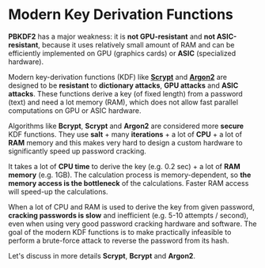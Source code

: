 # Modern Key Derivation Functions

**PBKDF2** has a major weakness: it is **not GPU-resistant** and **not ASIC-resistant**, because it uses relatively small amount of RAM and can be efficiently implemented on GPU (graphics cards) or **ASIC** (specialized hardware).

Modern key-derivation functions (KDF) like [**Scrypt**](https://en.wikipedia.org/wiki/Scrypt) and [**Argon2**](https://en.wikipedia.org/wiki/Argon2) are designed to be **resistant** to **dictionary attacks**, **GPU attacks** and **ASIC attacks**. These functions derive a key (of fixed length) from a password (text) and need a lot memory (RAM), which does not allow fast parallel computations on GPU or ASIC hardware.

Algorithms like **Bcrypt**, **Scrypt** and **Argon2** are considered more **secure** KDF functions. They use **salt** + many **iterations** + a lot of **CPU** + a lot of **RAM** memory and this makes very hard to design a custom hardware to significantly speed up password cracking.

It takes a lot of **CPU time** to derive the key (e.g. 0.2 sec) + a lot of **RAM memory** (e.g. 1GB). The calculation process is memory-dependent, so **the memory access is the bottleneck** of the calculations. Faster RAM access will speed-up the calculations.

When a lot of CPU and RAM is used to derive the key from given password, **cracking passwords is slow** and inefficient (e.g. 5-10 attempts / second), even when using very good password cracking hardware and software. The goal of the modern KDF functions is to make practically infeasible to perform a brute-force attack to reverse the password from its hash.

Let's discuss in more details **Scrypt**, **Bcrypt** and **Argon2**.
